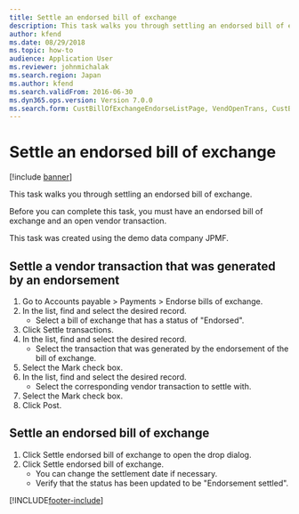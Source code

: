 ```yaml
---
title: Settle an endorsed bill of exchange
description: This task walks you through settling an endorsed bill of exchange.
author: kfend
ms.date: 08/29/2018
ms.topic: how-to
audience: Application User
ms.reviewer: johnmichalak
ms.search.region: Japan
ms.author: kfend
ms.search.validFrom: 2016-06-30
ms.dyn365.ops.version: Version 7.0.0
ms.search.form: CustBillOfExchangeEndorseListPage, VendOpenTrans, CustBillOfExchangeEndorseSettle
---
```

# Settle an endorsed bill of exchange

[!include [banner](../../includes/banner.md)]

This task walks you through settling an endorsed bill of exchange.



Before you can complete this task, you must have an endorsed bill of exchange and an open vendor transaction. 



This task was created using the demo data company JPMF.


## Settle a vendor transaction that was generated by an endorsement
1. Go to Accounts payable > Payments > Endorse bills of exchange.
2. In the list, find and select the desired record.
    * Select a bill of exchange that has a status of "Endorsed".  
3. Click Settle transactions.
4. In the list, find and select the desired record.
    * Select the transaction that was generated by the endorsement of the bill of exchange.  
5. Select the Mark check box.
6. In the list, find and select the desired record.
    * Select the corresponding vendor transaction to settle with.  
7. Select the Mark check box.
8. Click Post.

## Settle an endorsed bill of exchange
1. Click Settle endorsed bill of exchange to open the drop dialog.
2. Click Settle endorsed bill of exchange.
    * You can change the settlement date if necessary.  
    * Verify that the status has been updated to be "Endorsement settled".  



[!INCLUDE[footer-include](../../../includes/footer-banner.md)]
